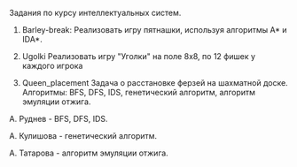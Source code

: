 Задания по курсу интеллектуальных систем.

1) Barley-break: 
Реализовать игру пятнашки, используя алгоритмы A* и IDA*.

2) Ugolki
Реализовать игру "Уголки" на поле 8х8, по 12 фишек у каждого игрока

3) Queen_placement
Задача о расстановке ферзей на шахматной доске. Алгоритмы: BFS, DFS, IDS, генетический
алгоритм, алгоритм эмуляции отжига. 

А. Руднев - BFS, DFS, IDS.

А. Кулишова  - генетический алгоритм.

А. Татарова - алгоритм эмуляции отжига.
